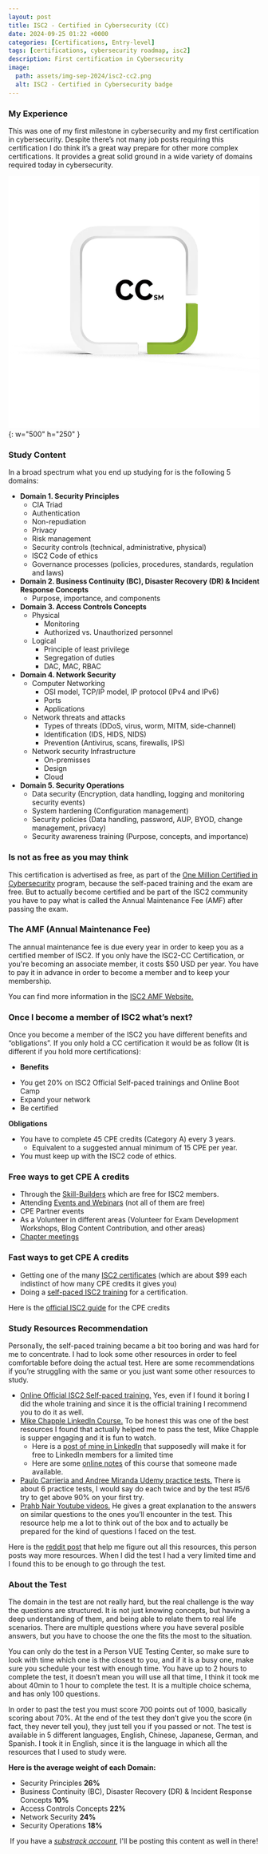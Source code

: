 ```yaml
---
layout: post
title: ISC2 - Certified in Cybersecurity (CC)
date: 2024-09-25 01:22 +0000
categories: [Certifications, Entry-level]
tags: [certifications, cybersecurity roadmap, isc2]
description: First certification in Cybersecurity
image:
  path: assets/img-sep-2024/isc2-cc2.png
  alt: ISC2 - Certified in Cybersecurity badge
---
```


### **My Experience**
This was one of my first milestone in cybersecurity and my first certification in cybersecurity. Despite there’s not many job posts requiring this certification I do think it’s a great way prepare for other more complex certifications. It provides a great solid ground in a wide variety of domains required today in cybersecurity. 

![Desktop View](assets/img-sep-2024/isc2-cc.png){: w="500" h="250" }
### **Study Content**
In a broad spectrum what you end up studying for is the following 5 domains:

* <b>Domain 1. Security Principles</b>
  * CIA Triad 
  * Authentication 
  * Non-repudiation
  * Privacy
  * Risk management
  * Security controls (technical, administrative, physical)
  * ISC2 Code of ethics
  * Governance processes (policies, procedures, standards, regulation and laws)
* <b>Domain 2. Business Continuity (BC), Disaster Recovery (DR) & Incident Response Concepts</b>
  * Purpose, importance, and components
* <b>Domain 3. Access Controls Concepts</b>
  * Physical
    * Monitoring 
    * Authorized vs. Unauthorized personnel
  * Logical 
    * Principle of least privilege
    * Segregation of duties
    * DAC, MAC, RBAC
* <b>Domain 4. Network Security</b>
  * Computer Networking
    * OSI model, TCP/IP model, IP protocol (IPv4 and IPv6)
    * Ports
    * Applications
  * Network threats and attacks
    * Types of threats (DDoS, virus, worm, MITM, side-channel)
    * Identification (IDS, HIDS, NIDS)
    * Prevention (Antivirus, scans, firewalls, IPS)
  * Network security Infrastructure
    * On-premisses
    * Design
    * Cloud
* <b>Domain 5. Security Operations</b>
  * Data security (Encryption, data handling, logging and monitoring security events)
  * System hardening (Configuration management)
  * Security policies (Data handling, password, AUP, BYOD, change management, privacy)
  * Security awareness training (Purpose, concepts, and importance)

### **Is not as free as you may think**
This certification is advertised as free, as part of the [One Million Certified in Cybersecurity](https://www.isc2.org/landing/1mcc) program, because the self-paced training and the exam are free. But to actually become certified and be part of the ISC2 community you have to pay what is called the Annual Maintenance Fee (AMF) after passing the exam. 

### **The AMF (Annual Maintenance Fee)**
The annual maintenance fee is due every year in order to keep you as a certified member of ISC2. If you only have the ISC2-CC Certification, or you're becoming an associate member, it costs $50 USD per year. You have to pay it in advance in order to become a member and to keep your membership. 

You can find more information in the [ISC2 AMF Website.](https://www.isc2.org/policies-procedures/amfs-overview)

### **Once I become a member of ISC2 what’s next?**
Once you become a member of the ISC2 you have different benefits and “obligations”. If you only hold a CC certification it would be as follow (It is different if you hold more certifications):

* <b>Benefits</b>
- You get 20% on ISC2 Official Self-paced trainings and Online Boot Camp
- Expand your network 
- Be certified

<b>Obligations</b>
- You have to complete 45 CPE credits (Category A)  every 3 years. 
  - Equivalent to a suggested annual minimum of 15 CPE per year.
- You must keep up with the ISC2 code of ethics. 

### **Free ways to get CPE A credits** 

- Through the [Skill-Builders](https://www.isc2.org/professional-development/skill-builders) which are free for ISC2 members.
- Attending [Events and Webinars](https://www.isc2.org/professional-development/events) (not all of them are free) 
- CPE Partner events
- As a Volunteer in different areas (Volunteer for Exam Development Workshops, Blog Content Contribution, and other areas)
- [Chapter meetings](https://www.isc2.org/chapters)

### **Fast ways to get CPE A credits**
- Getting one of the many [ISC2 certificates](https://www.isc2.org/professional-development/certificates) (which are about $99 each indistinct of how many CPE credits it gives you)
- Doing a [self-paced ISC2 training](https://www.isc2.org/landing/MEM20off) for a certification.
  
Here is the [official ISC2 guide](https://media.isc2.org/-/media/Project/ISC2/Main/Media/documents/cpe/ISC2-CPE-Infographic.pdf?rev=910db78936a04ca29e75dfcb6e1f8f99&hash=BAFED931B046BC3DCAE821F91E52CF0B) for the CPE credits

### **Study Resources Recommendation**
Personally, the self-paced training became a bit too boring and was hard for me to concentrate. I had to look some other resources in order to feel comfortable before doing the actual test. Here are some recommendations if you’re struggling with the same or you just want some other resources to study.

- [Online Official ISC2 Self-paced training.](https://www.isc2.org/landing/1mcc) Yes, even if I found it boring I did the whole training and since it is the official training I recommend you to do it as well.
- [Mike Chapple LinkedIn Course.](https://www.linkedin.com/learning/cert-prep-isc2-certified-in-cybersecurity-cc/cybersecurity-15121230) To be honest this was one of the best resources I found that actually helped me to pass the test, Mike Chapple is supper engaging and it is fun to watch. 
  - Here is a [post of mine in LinkedIn](https://www.linkedin.com/posts/celesteamador_cybersecurity-activity-7244779394609602560-IN0p?utm_source=share&utm_medium=member_desktop) that supposedly will make it for free to LinkedIn members for a limited time
  - Here are some [online notes](https://docs.google.com/document/d/e/2PACX-1vS4J622T28fpPD2zXJstcJYsNbiOdeDwc9UaRTWCKoNobkPoWkrNvNmsp6_kWEp4lFyYxc8xZ7rLSGb/pub) of this course that someone made available.
- [Paulo Carrieria and Andree Miranda Udemy practice tests.](https://www.udemy.com/share/107nCU3@awVYFYrcaO8QGbzWAbVGSlj1Kahp_jfCYZjhBm2UVIZPRp2qZkqzPKPmrMChFCWoDg==/) There is about 6 practice tests, I would say do each twice and by the test #5/6 try to get above 90% on your first try.
- [Prahb Nair Youtube videos.](https://youtube.com/playlist?list=PL0hT6hgexlYw-k6GxQf_DIAPdc96T2MP-&si=bgbLUOQBgEwnnuOA) He gives a great explanation to the answers on similar questions to the ones you’ll encounter in the test. This resource help me a lot to think out of the box and to actually be prepared for the kind of questions I faced on the test. 

Here is the [reddit post](https://www.reddit.com/r/isc2/comments/139a0lc/passed_isc2_cc_certified_in_cybersecurity_huge/?share_id=m2HgpmqAiyxv5lj9RNiEn&utm_content=2&utm_medium=ios_app&utm_name=ioscss&utm_source=share&utm_term=1&rdt=34406) that help me figure out all this resources, this person posts way more resources. When I did the test I had a very limited time and I found this to be enough to go through the test. 

### **About the Test**
The domain in the test are not really hard, but the real challenge is the way the questions are structured. It is not just knowing concepts, but having a deep understanding of them, and being able to relate them to real life scenarios. There are multiple questions where you have several posible answers, but you have to choose the one the fits the most to the situation. 

You can only do the test in a Person VUE Testing Center, so make sure to look with time which one is the closest to you, and if it is a busy one, make sure you schedule your test with enough time. You have up to 2 hours to complete the test, it doesn’t mean you will use all that time, I think it took me about 40min to 1 hour to complete the test. It is a multiple choice schema, and has only 100 questions. 

In order to past the test you must score 700 points out of 1000, basically scoring about 70%. At the end of the test they don’t give you the score (in fact, they never tell you), they just tell you if you passed or not. The test is available in 5 different languages, English, Chinese, Japanese, German, and Spanish. I took it in English, since it is the language in which all the resources that I used to study were. 

<b>Here is the average weight of each Domain:</b>
- Security Principles <b>26%</b>
- Business Continuity (BC), Disaster Recovery (DR) & Incident Response Concepts <b>10%</b>
- Access Controls Concepts <b>22%</b>
- Network Security <b>24%</b>
- Security Operations <b>18%</b>


<center>
<div data-iframe-width="600" data-iframe-height="250" 
data-share-badge-id="3d620133-5365-4f78-b2fe-aef014f8afe1" data-share-badge-host="https://www.credly.com"></div><script type="text/javascript" async src="https://cdn.credly.com/assets/utilities/embed.js"></script></center>


<div style="text-align: center;">
If you have a <em><a href="https://cybertrack.substack.com">substrack account</a></em>, I'll be posting this content as well in there!
</div>


